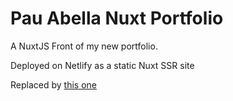 # Pau Abella Nuxt Portfolio

A NuxtJS Front of my new portfolio.

Deployed on Netlify as a static Nuxt SSR site

Replaced by [this one](https://github.com/PauAbellaMolina/Pau-Portfolio-React)
